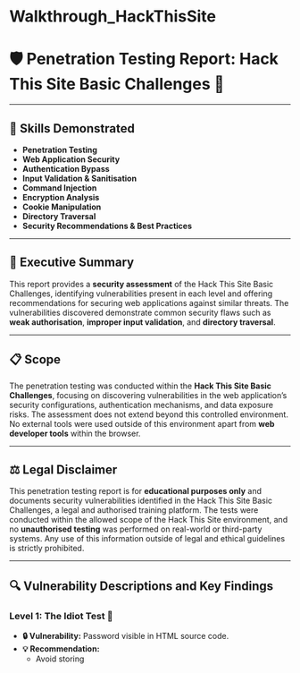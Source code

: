 # Walkthrough_HackThisSite

# 🛡️ **Penetration Testing Report: Hack This Site Basic Challenges** 🚀

---

## **🧠 Skills Demonstrated**

- **Penetration Testing**
- **Web Application Security**
- **Authentication Bypass**
- **Input Validation & Sanitisation**
- **Command Injection**
- **Encryption Analysis**
- **Cookie Manipulation**
- **Directory Traversal**
- **Security Recommendations & Best Practices**
  
---

## **🔑 Executive Summary**

This report provides a **security assessment** of the Hack This Site Basic Challenges, identifying vulnerabilities present in each level and offering recommendations for securing web applications against similar threats. The vulnerabilities discovered demonstrate common security flaws such as **weak authorisation**, **improper input validation**, and **directory traversal**.

---

## **📋 Scope**

The penetration testing was conducted within the **Hack This Site Basic Challenges**, focusing on discovering vulnerabilities in the web application’s security configurations, authentication mechanisms, and data exposure risks. The assessment does not extend beyond this controlled environment. No external tools were used outside of this environment apart from **web developer tools** within the browser.

---

## **⚖️ Legal Disclaimer**

This penetration testing report is for **educational purposes only** and documents security vulnerabilities identified in the Hack This Site Basic Challenges, a legal and authorised training platform. The tests were conducted within the allowed scope of the Hack This Site environment, and no **unauthorised testing** was performed on real-world or third-party systems. Any use of this information outside of legal and ethical guidelines is strictly prohibited.

---

## **🔍 Vulnerability Descriptions and Key Findings**

### **Level 1: The Idiot Test** 🚫
- **🔒 Vulnerability:** Password visible in HTML source code.
- **💡 Recommendation:** 
  - Avoid storing
